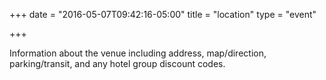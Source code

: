 +++
date = "2016-05-07T09:42:16-05:00"
title = "location"
type = "event"

+++

Information about the venue including address, map/direction, parking/transit, and any hotel group discount codes.

<!-- {{< event_map >}} -->
